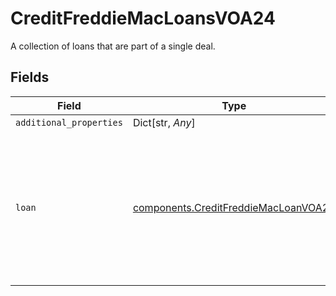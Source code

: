 # CreditFreddieMacLoansVOA24

A collection of loans that are part of a single deal.


## Fields

| Field                                                                                                  | Type                                                                                                   | Required                                                                                               | Description                                                                                            |
| ------------------------------------------------------------------------------------------------------ | ------------------------------------------------------------------------------------------------------ | ------------------------------------------------------------------------------------------------------ | ------------------------------------------------------------------------------------------------------ |
| `additional_properties`                                                                                | Dict[str, *Any*]                                                                                       | :heavy_minus_sign:                                                                                     | N/A                                                                                                    |
| `loan`                                                                                                 | [components.CreditFreddieMacLoanVOA24](../../models/shared/creditfreddiemacloanvoa24.md)               | :heavy_check_mark:                                                                                     | Information specific to a mortgage loan agreement between one or more borrowers and a mortgage lender. |